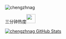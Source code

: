 <p align="left">
  <img src="https://komarev.com/ghpvc/?username=chengzhnag" alt="chengzhnag" />
</p>

三分钟热度<img src="https://media.giphy.com/media/WUlplcMpOCEmTGBtBW/giphy.gif" width="30">

[![chengzhnag GitHub Stats](https://github-readme-stats.vercel.app/api?username=chengzhnag&show_icons=true&count_private=true)](https://github.com/chengzhnag)

